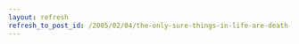 ```yaml
---
layout: refresh
refresh_to_post_id: /2005/02/04/the-only-sure-things-in-life-are-death-and-spammers
---
```


